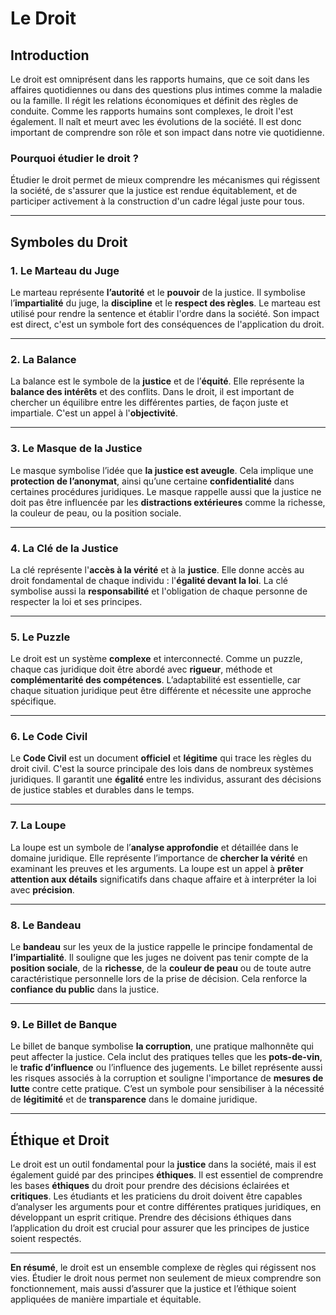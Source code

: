 # Le Droit

## Introduction

Le droit est omniprésent dans les rapports humains, que ce soit dans les affaires quotidiennes ou dans des questions plus intimes comme la maladie ou la famille. Il régit les relations économiques et définit des règles de conduite. Comme les rapports humains sont complexes, le droit l'est également. Il naît et meurt avec les évolutions de la société. Il est donc important de comprendre son rôle et son impact dans notre vie quotidienne.

### Pourquoi étudier le droit ?

Étudier le droit permet de mieux comprendre les mécanismes qui régissent la société, de s'assurer que la justice est rendue équitablement, et de participer activement à la construction d'un cadre légal juste pour tous.

---

## Symboles du Droit

### 1. **Le Marteau du Juge** 

Le marteau représente **l’autorité** et le **pouvoir** de la justice. Il symbolise l’**impartialité** du juge, la **discipline** et le **respect des règles**. Le marteau est utilisé pour rendre la sentence et établir l'ordre dans la société. Son impact est direct, c'est un symbole fort des conséquences de l'application du droit.

---

### 2. **La Balance** 

La balance est le symbole de la **justice** et de l’**équité**. Elle représente la **balance des intérêts** et des conflits. Dans le droit, il est important de chercher un équilibre entre les différentes parties, de façon juste et impartiale. C'est un appel à l'**objectivité**.

---

### 3. **Le Masque de la Justice** 

Le masque symbolise l’idée que **la justice est aveugle**. Cela implique une **protection de l’anonymat**, ainsi qu’une certaine **confidentialité** dans certaines procédures juridiques. Le masque rappelle aussi que la justice ne doit pas être influencée par les **distractions extérieures** comme la richesse, la couleur de peau, ou la position sociale.

---

### 4. **La Clé de la Justice** 

La clé représente l'**accès à la vérité** et à la **justice**. Elle donne accès au droit fondamental de chaque individu : l'**égalité devant la loi**. La clé symbolise aussi la **responsabilité** et l'obligation de chaque personne de respecter la loi et ses principes.

---

### 5. **Le Puzzle** 

Le droit est un système **complexe** et interconnecté. Comme un puzzle, chaque cas juridique doit être abordé avec **rigueur**, méthode et **complémentarité des compétences**. L’adaptabilité est essentielle, car chaque situation juridique peut être différente et nécessite une approche spécifique.

---

### 6. **Le Code Civil** 

Le **Code Civil** est un document **officiel** et **légitime** qui trace les règles du droit civil. C'est la source principale des lois dans de nombreux systèmes juridiques. Il garantit une **égalité** entre les individus, assurant des décisions de justice stables et durables dans le temps.

---

### 7. **La Loupe**

La loupe est un symbole de l’**analyse approfondie** et détaillée dans le domaine juridique. Elle représente l’importance de **chercher la vérité** en examinant les preuves et les arguments. La loupe est un appel à **prêter attention aux détails** significatifs dans chaque affaire et à interpréter la loi avec **précision**.

---

### 8. **Le Bandeau** 

Le **bandeau** sur les yeux de la justice rappelle le principe fondamental de **l’impartialité**. Il souligne que les juges ne doivent pas tenir compte de la **position sociale**, de la **richesse**, de la **couleur de peau** ou de toute autre caractéristique personnelle lors de la prise de décision. Cela renforce la **confiance du public** dans la justice.

---

### 9. **Le Billet de Banque**

Le billet de banque symbolise **la corruption**, une pratique malhonnête qui peut affecter la justice. Cela inclut des pratiques telles que les **pots-de-vin**, le **trafic d’influence** ou l’influence des jugements. Le billet représente aussi les risques associés à la corruption et souligne l'importance de **mesures de lutte** contre cette pratique. C’est un symbole pour sensibiliser à la nécessité de **légitimité** et de **transparence** dans le domaine juridique.

---

## Éthique et Droit

Le droit est un outil fondamental pour la **justice** dans la société, mais il est également guidé par des principes **éthiques**. Il est essentiel de comprendre les bases **éthiques** du droit pour prendre des décisions éclairées et **critiques**. Les étudiants et les praticiens du droit doivent être capables d’analyser les arguments pour et contre différentes pratiques juridiques, en développant un esprit critique. Prendre des décisions éthiques dans l’application du droit est crucial pour assurer que les principes de justice soient respectés.

---

**En résumé**, le droit est un ensemble complexe de règles qui régissent nos vies. Étudier le droit nous permet non seulement de mieux comprendre son fonctionnement, mais aussi d’assurer que la justice et l’éthique soient appliquées de manière impartiale et équitable.

